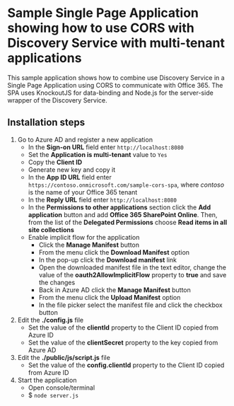 # Sample Single Page Application showing how to use CORS with Discovery Service with multi-tenant applications

This sample application shows how to combine use Discovery Service in a Single Page Application using CORS to communicate with Office 365. The SPA uses KnockoutJS for data-binding and Node.js for the server-side wrapper of the Discovery Service.

## Installation steps

1. Go to Azure AD and register a new application
	- In the **Sign-on URL** field enter `http://localhost:8080`
	- Set the **Application is multi-tenant** value to `Yes`
	- Copy the **Client ID**
	- Generate new key and copy it
	- In the **App ID URL** field enter `https://contoso.onmicrosoft.com/sample-cors-spa`, where *contoso* is the name of your Office 365 tenant
	- In the **Reply URL** field enter `http://localhost:8080`
	- In the **Permissions to other applications** section click the **Add application** button and add **Office 365 SharePoint Online**. Then, from the list of the **Delegated Permissions** choose **Read items in all site collections**
	- Enable implicit flow for the application
		- Click the **Manage Manifest** button
		- From the menu click the **Download Manifest** option
		- In the pop-up click the **Download manifest** link
		- Open the downloaded manifest file in the text editor, change the value of the **oauth2AllowImplicitFlow** property to **true** and save the changes
		- Back in Azure AD click the **Manage Manifest** button
		- From the menu click the **Upload Manifest** option
		- In the file picker select the manifest file and click the checkbox button
1. Edit the **./config.js** file
	- Set the value of the **clientId** property to the Client ID copied from Azure ID
	- Set the value of the **clientSecret** property to the key copied from Azure AD
1. Edit the **./public/js/script.js** file
	- Set the value of the **config.clientId** property to the Client ID copied from Azure ID
1. Start the application
	- Open console/terminal
	- $ `node server.js`